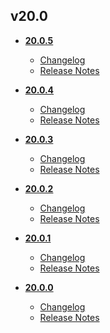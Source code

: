## v20.0
* **[20.0.5](20.0.5)**
	* [Changelog](20.0.5/changelog.md)
	* [Release Notes](20.0.5/release_notes.md)

* **[20.0.4](20.0.4)**
	* [Changelog](20.0.4/changelog.md)
	* [Release Notes](20.0.4/release_notes.md)

* **[20.0.3](20.0.3)**
	* [Changelog](20.0.3/changelog.md)
	* [Release Notes](20.0.3/release_notes.md)

* **[20.0.2](20.0.2)**
	* [Changelog](20.0.2/changelog.md)
	* [Release Notes](20.0.2/release_notes.md)

* **[20.0.1](20.0.1)**
	* [Changelog](20.0.1/changelog.md)
	* [Release Notes](20.0.1/release_notes.md)

* **[20.0.0](20.0.0)**
	* [Changelog](20.0.0/changelog.md)
	* [Release Notes](20.0.0/release_notes.md)
